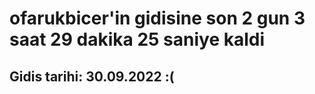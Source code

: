 # ofarukbicer'in gidisine son 2 gun 3 saat 29 dakika 25 saniye kaldi

## Gidis tarihi: 30.09.2022 :(